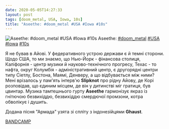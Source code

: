 ```yaml
---
date: 2020-05-05T14:27:33
layout: post
tags: [doom_metal, USA, Iowa, 10s]
title: "Aseethe: #doom_metal #USA #Iowa #10s"
---
```

![Aseethe: #doom_metal #USA #Iowa #10s](https://res.cloudinary.com/vast-space-unexplored/image/upload/photos/photo_959_05-05-2020_14-27-33.jpg)
Aseethe: [#doom_metal](/tags/#doom_metal) [#USA](/tags/#USA) [#Iowa](/tags/#Iowa) [#10s](/tags/#10s)

Я не бував в Айові. У федеративного устрою держави є й темні сторони. Щодо США, то ми знаємо, що Нью-Йорк - фінансова столиця, Каліфорнія - центр музики й науково-технічного прогресу, Техас - то нафта, округ Колумбія - адміністративний центр, є другорядні центри типу Сіетлу, Бостона, Маямі, Денверу, а що відбувається між ними? Мені врізалось у пам&#39;ять інтерв&#39;ю **Slipknot** про рідну Айову, де Корі розповідав, що єдиним місцем, де він у дитинстві міг гратиця, був цвинтар. Музика тамтешнього гурту **Aseethe** гармонізує якраз із гнітючою безвихіддю, безвихіддю смердючої промзони, котра обволікує і душить.

Додана пісня &quot;Армада&quot; узята зі спліту з індонезійцями **Ghaust**.

[BANDCAMP](https://aseethe.bandcamp.com/album/aseethe-ghaust-split)